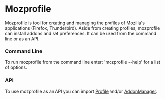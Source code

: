 # Mozprofile
Mozprofile is tool for creating and managing the profiles of Mozilla's
applications (Firefox, Thunderbird). Aside from creating profiles,
mozprofile can install addons and set preferences.  It can be used
from the command line or as an API.

### Command Line

To run mozprofile from the command line enter:
'mozprofile --help'
for a list of options.

### API

To use mozprofile as an API you can import
[Profile](https://github.com/mozautomation/mozmill/tree/master/mozprofile/mozprofile/profile.py)
and/or
[AddonManager](https://github.com/mozautomation/mozmill/tree/master/mozprofile/mozprofile/addons.py). 
